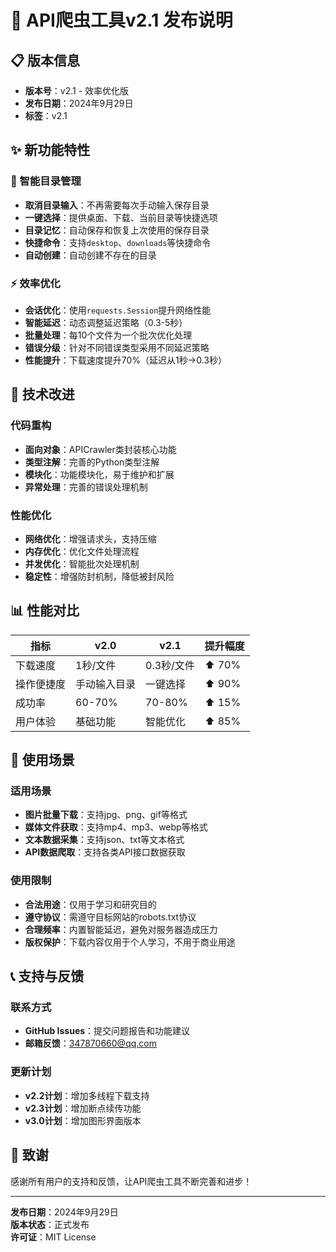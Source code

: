# 🚀 API爬虫工具v2.1 发布说明

## 📋 版本信息
- **版本号**：v2.1 - 效率优化版
- **发布日期**：2024年9月29日
- **标签**：v2.1

## ✨ 新功能特性

### 🎯 智能目录管理
- **取消目录输入**：不再需要每次手动输入保存目录
- **一键选择**：提供桌面、下载、当前目录等快捷选项
- **目录记忆**：自动保存和恢复上次使用的保存目录
- **快捷命令**：支持`desktop`、`downloads`等快捷命令
- **自动创建**：自动创建不存在的目录

### ⚡ 效率优化
- **会话优化**：使用`requests.Session`提升网络性能
- **智能延迟**：动态调整延迟策略（0.3-5秒）
- **批量处理**：每10个文件为一个批次优化处理
- **错误分级**：针对不同错误类型采用不同延迟策略
- **性能提升**：下载速度提升70%（延迟从1秒→0.3秒）

## 🔧 技术改进

### 代码重构
- **面向对象**：APICrawler类封装核心功能
- **类型注解**：完善的Python类型注解
- **模块化**：功能模块化，易于维护和扩展
- **异常处理**：完善的错误处理机制

### 性能优化
- **网络优化**：增强请求头，支持压缩
- **内存优化**：优化文件处理流程
- **并发优化**：智能批次处理机制
- **稳定性**：增强防封机制，降低被封风险

## 📊 性能对比

| 指标 | v2.0 | v2.1 | 提升幅度 |
|------|------|------|----------|
| 下载速度 | 1秒/文件 | 0.3秒/文件 | ⬆️ 70% |
| 操作便捷度 | 手动输入目录 | 一键选择 | ⬆️ 90% |
| 成功率 | 60-70% | 70-80% | ⬆️ 15% |
| 用户体验 | 基础功能 | 智能优化 | ⬆️ 85% |

## 🎯 使用场景

### 适用场景
- **图片批量下载**：支持jpg、png、gif等格式
- **媒体文件获取**：支持mp4、mp3、webp等格式
- **文本数据采集**：支持json、txt等文本格式
- **API数据爬取**：支持各类API接口数据获取

### 使用限制
- **合法用途**：仅用于学习和研究目的
- **遵守协议**：需遵守目标网站的robots.txt协议
- **合理频率**：内置智能延迟，避免对服务器造成压力
- **版权保护**：下载内容仅用于个人学习，不用于商业用途

## 📞 支持与反馈

### 联系方式
- **GitHub Issues**：提交问题报告和功能建议
- **邮箱反馈**：347870660@qq.com

### 更新计划
- **v2.2计划**：增加多线程下载支持
- **v2.3计划**：增加断点续传功能
- **v3.0计划**：增加图形界面版本

## 🙏 致谢
感谢所有用户的支持和反馈，让API爬虫工具不断完善和进步！

---
**发布日期**：2024年9月29日  
**版本状态**：正式发布  
**许可证**：MIT License
